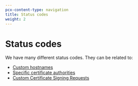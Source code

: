 ```yaml
---
pcx-content-type: navigation
title: Status codes
weight: 2
---
```


# Status codes

We have many different status codes. They can be related to:

*   [Custom hostnames](/ssl/ssl-for-saas/ssl/reference/status-codes/custom-hostnames/)
*   [Specific certificate authorities](/ssl/ssl-for-saas//sslreference/status-codes/certificate-authority-specific/)
*   [Custom Certificate Signing Requests](/ssl/ssl-for-saas/ssl/reference/status-codes/custom-csrs/)
